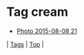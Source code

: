 <!--
title: Tag cream
date: 2020-06-28T14:57:48.733Z
tags:
-->
# Tag cream

 * [Photo 2015-08-08 21](126202669317.md)

| [Tags](tags.md) | [Top](index.md) |
